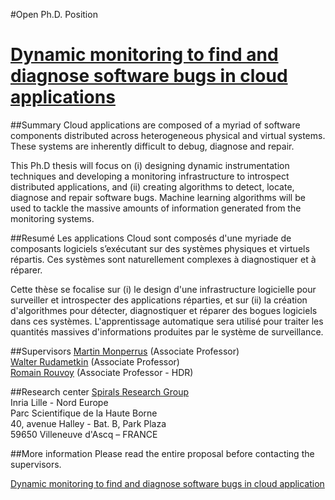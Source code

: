 <!-- # Dr. Walter Andrew Rudametkin Ivey   -->

#Open Ph.D. Position

<!--[#Static analysis and runtime monitoring to ensure the consistency of dynamic applications](help)-->
<a href="cloud-monitoring-and-repair.pdf">
    <h1>
        Dynamic monitoring to find and diagnose software bugs in cloud applications
    </h1>
</a>

##Summary
Cloud applications are composed of a myriad of software components distributed across heterogeneous physical and virtual systems. These systems are inherently difficult to debug, diagnose and repair.

This Ph.D thesis will focus on (i) designing dynamic instrumentation techniques and developing a monitoring infrastructure to introspect distributed applications, and  (ii) creating algorithms to detect, locate, diagnose and repair software bugs. Machine learning algorithms will be used to tackle the massive amounts of information generated from the monitoring systems.

##Resumé
Les applications Cloud sont composés d'une myriade de composants logiciels s’exécutant sur des systèmes physiques et virtuels répartis. Ces systèmes sont naturellement complexes à diagnostiquer et à réparer.

Cette thèse se focalise sur (i) le design d'une infrastructure logicielle pour surveiller et introspecter des applications réparties, et sur (ii) la création d'algorithmes pour détecter, diagnostiquer et réparer des bogues logiciels dans ces systèmes. L'apprentissage automatique sera utilisé pour traiter les quantités massives d'informations produites par le système de surveillance.

##Supervisors
[Martin Monperrus](mailto:Martin.Monperrus@univ-lille1.fr) (Associate Professor)
<br>
[Walter Rudametkin](mailto:Walter.Rudametkin@polytech-lille.fr) (Associate Professor)
<br>
[Romain Rouvoy](mailto:Romain.Rouvoy@univ-lille1.fr) (Associate Professor - HDR)

##Research center
[Spirals Research Group](https://team.inria.fr/spirals/)
<br>
Inria Lille - Nord Europe
<br>
Parc Scientifique de la Haute Borne
<br>
40, avenue Halley - Bat. B, Park Plaza
<br>
59650 Villeneuve d'Ascq – FRANCE

##More information
Please read the entire proposal before contacting the supervisors.

[Dynamic monitoring to find and diagnose software bugs in cloud application](cloud-monitoring-and-repair.pdf)
